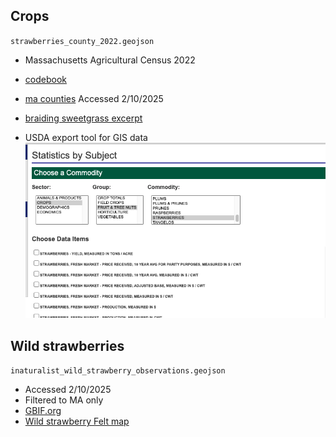 ## Crops
`strawberries_county_2022.geojson`
- Massachusetts Agricultural Census 2022
- [codebook](https://www.nass.usda.gov/Publications/AgCensus/2022/Full_Report/Volume_1,_Chapter_2_County_Level/Massachusetts/maintro.pdf)
- [ma counties](https://www.nass.usda.gov/Publications/AgCensus/2022/Full_Report/Volume_1,_Chapter_2_County_Level/Massachusetts/st25_2_033_033.pdf)
Accessed 2/10/2025


- [braiding sweetgrass excerpt](https://indigenous.abbyschools.ca/sites/default/files/3.%20%20The%20Gift%20of%20Strawberries%20Excerpt_0_0.pdf)

- USDA export tool for GIS data
![USDA export tool](usda-export.png)


## Wild strawberries
`inaturalist_wild_strawberry_observations.geojson`
- Accessed 2/10/2025
- Filtered to MA only
- [GBIF.org](https://www.gbif.org/species/3029779)
- [Wild strawberry Felt map](https://www.gbif.org/species/3029779)